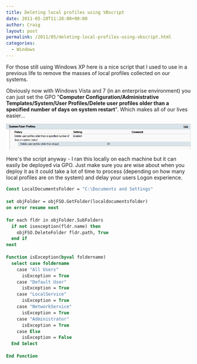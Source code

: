 ```yaml
---
title: Deleting local profiles using VBscript
date: 2011-05-20T11:28:00+00:00
author: Craig
layout: post
permalink: /2011/05/deleting-local-profiles-using-vbscript.html
categories:
  - Windows
---
```


For those still using Windows XP here is a nice script that I used to use in a previous life to remove the masses of local profiles collected on our systems.

Obviously now with Windows Vista and 7 (in an enterprise environment) you can just set the GPO "**Computer Configuration/Administrative Templates/System/User Profiles/Delete user profiles older than a specified number of days on system restart**". Which makes all of our lives easier...

![GPO](/assets/images/GPO.png)

Here's the script anyway - I ran this locally on each machine but it can easily be deployed via GPO. Just make sure you are wise about when you deploy it as it could take a lot of time to process (depending on how many local profiles are on the system) and delay your users Logon experience.

<!--more-->

```vb
Const LocalDocumentsFolder = "C:\Documents and Settings"

set objFolder = objFSO.GetFolder(localdocumentsfolder)
on error resume next

for each fldr in objFolder.SubFolders
  if not isexception(fldr.name) then
    objFSO.DeleteFolder fldr.path, True
  end if
next

Function isException(byval foldername)
  select case foldername
    case "All Users"
      isException = True
    case "Default User"
      isException = True
    case "LocalService"
      isException = True
    case "NetworkService"
      isException = True
    case "Administrator"
      isException = True
    case Else
      isException = False
  End Select

End Function
```
